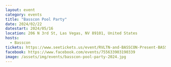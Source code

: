 ```yaml
---
layout: event
category: events
title: "Basscon Pool Party"
date: 2024/02/22
datestart: 2024/05/16
location: 206 N 3rd St, Las Vegas, NV 89101, United States
hosts:
  - Basscon
tickets: https://www.seetickets.us/event/RVLTN-and-BASSCON-Present-BASSCON-POOL-PARTY-18/590739
facebook: https://www.facebook.com/events/755633903190339
image: /assets/img/events/basscon-pool-party-2024.jpg
---
```

